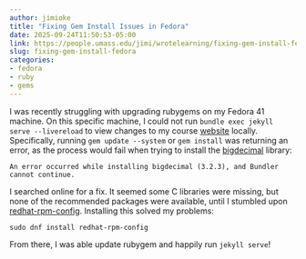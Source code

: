 ```yaml
---
author: jimioke
title: "Fixing Gem Install Issues in Fedora"
date: 2025-09-24T11:50:53-05:00
link: https://people.umass.edu/jimi/wrotelearning/fixing-gem-install-fedora/
slug: fixing-gem-install-fedora
categories:
- fedora
- ruby
- gems
---
```



<style>
.hljs {
    background: #ffffff !important;
    border: 1px solid #e1e1e1;
}
</style>

I was recently struggling with upgrading rubygems on my Fedora 41 machine. On this specific machine, I could not run `bundle exec jekyll serve --livereload` to view changes to my course [website](https://probstats.narslab.org/) locally. Specifically, running `gem update --system` or `gem install` was returning an error, as the process would fail when trying to install the [bigdecimal](https://rubygems.org/gems/bigdecimal/versions/1.2.7?locale=en) library:

```
An error occurred while installing bigdecimal (3.2.3), and Bundler cannot continue.
```

I searched online for a fix. It seemed some C libraries were missing, but none of the recommended packages were available, until I stumbled upon [redhat-rpm-config](https://packages.fedoraproject.org/pkgs/redhat-rpm-config/redhat-rpm-config/index.html). Installing this solved my problems:


```
sudo dnf install redhat-rpm-config
```

From there, I was able update rubygem and happily run `jekyll serve`!